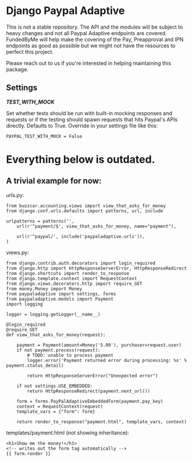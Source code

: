 Django Paypal Adaptive
===

This is not a stable repository. The API and the modules will be subject to
heavy changes and not all Paypal Adaptive endpoints are covered. FundedByMe
will help make the covering of the Pay, Preapproval and IPN endpoints as good
as possible but we might not have the resources to perfect this project.

Please reach out to us if you're interested in helping maintaining this
package.

Settings
---

___TEST_WITH_MOCK___

Set whether tests should be run with built-in mocking responses and requests
or if the testing should spawn requests that hits Paypal's APIs directly.
Defaults to True. Override in your settings file like this:

    PAYPAL_TEST_WITH_MOCK = False

Everything below is outdated.
===

A trivial example for now:
---


urls.py:

    from buzzcar.accounting.views import view_that_asks_for_money
    from django.conf.urls.defaults import patterns, url, include
    
    urlpatterns = patterns('',
        url(r'^payment/$', view_that_asks_for_money, name="payment"),
        
        url(r'^paypal/', include('paypaladaptive.urls')),
    )


views.py:

    from django.contrib.auth.decorators import login_required
    from django.http import HttpResponseServerError, HttpResponseRedirect
    from django.shortcuts import render_to_response
    from django.template.context import RequestContext
    from django.views.decorators.http import require_GET
    from money.Money import Money
    from paypaladaptive import settings, forms
    from paypaladaptive.models import Payment
    import logging
    
    logger = logging.getLogger(__name__)
    
    @login_required
    @require_GET
    def view_that_asks_for_money(request):
        
        payment = Payment(amount=Money('5.00'), purchaser=request.user)
        if not payment.process(request):
            # TODO: unable to process payment
            logger.error('Payment returned error during processing: %s' % payment.status_detail)
            
            return HttpResponseServerError("Unexpected error")
        
        if not settings.USE_EMBEDDED:
            return HttpResponseRedirect(payment.next_url())
    
        form = forms.PayPalAdaptiveEmbeddedForm(payment.pay_key)
        context = RequestContext(request)
        template_vars = {"form": form}
        
        return render_to_response("payment.html", template_vars, context)


templates/payment.html (not showing inheritance):

    <h1>Show me the money!</h1>
    <!-- writes out the form tag automatically -->
    {{ form.render }}

